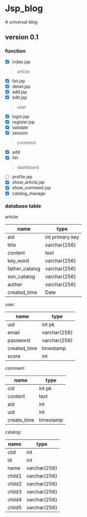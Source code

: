 # Jsp_blog
A universal blog

## version 0.1
### function  

- [x] index.jsp  

>  article
   - [x] list.jsp
   - [x] detail.jsp
   - [x] add.jsp
   - [x] edit.jsp  
   
> user
   - [x] login.jsp
   - [x] register.jsp
   - [x] validate
   - [x] session
   
> comment
   - [x] add
   - [x] list

> dashboard  
   - [ ] profile.jsp
   - [x] show_article.jsp
   - [x] show_comment.jsp
   - [x] catalog_manage

### database table  
article:  

|name|type|
|----|----|
|aid|int primary key|
|title|varchar(256)|
|content|text|
|key_word|varchar(256)|
|father_catalog|varchar(256)|
|son_catalog|varchar(256)|
|auther|varchar(256)|
|created_time|Date|

user:  

|name|type|
|----|----|
|uid|int pk|
|email|varchar(256)|
|password|varchar(256)|
|created_time|timestamp|
|score|int|

comment:

|name| type|
|----|----|
|cid|int pk|
|content|text|
|aid|int|
|uid|int|
|create_time|timestamp|

catalog:

|name|type|
|----|----|
|clid|int|
|id|int|
|name|varchar(256)|
|child1|varchar(256)|
|child2|varchar(256)|
|child3|varchar(256)|
|child4|varchar(256)|
|child5|varchar(256)|
